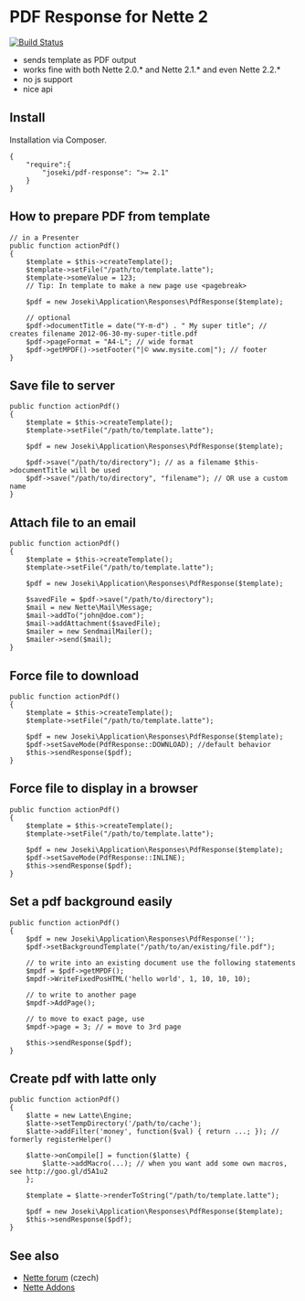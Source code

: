 PDF Response for Nette 2
===

[![Build Status](https://travis-ci.org/Joseki/PdfResponse.svg?branch=master)](https://travis-ci.org/Joseki/PdfResponse)

- sends template as PDF output
- works fine with both Nette 2.0.* and Nette 2.1.* and even Nette 2.2.*
- no js support
- nice api

Install
---
Installation via Composer.

    {
        "require":{
            "joseki/pdf-response": ">= 2.1"
        }
    }


How to prepare PDF from template
---

    // in a Presenter
    public function actionPdf()
    {
        $template = $this->createTemplate();
        $template->setFile("/path/to/template.latte");
        $template->someValue = 123;
        // Tip: In template to make a new page use <pagebreak>

        $pdf = new Joseki\Application\Responses\PdfResponse($template);

        // optional
        $pdf->documentTitle = date("Y-m-d") . " My super title"; // creates filename 2012-06-30-my-super-title.pdf
        $pdf->pageFormat = "A4-L"; // wide format
        $pdf->getMPDF()->setFooter("|© www.mysite.com|"); // footer
    }

Save file to server
---

    public function actionPdf()
    {
        $template = $this->createTemplate();
        $template->setFile("/path/to/template.latte");

        $pdf = new Joseki\Application\Responses\PdfResponse($template);

        $pdf->save("/path/to/directory"); // as a filename $this->documentTitle will be used
        $pdf->save("/path/to/directory", "filename"); // OR use a custom name
    }


Attach file to an email
---

    public function actionPdf()
    {
        $template = $this->createTemplate();
        $template->setFile("/path/to/template.latte");

        $pdf = new Joseki\Application\Responses\PdfResponse($template);

        $savedFile = $pdf->save("/path/to/directory");
        $mail = new Nette\Mail\Message;
        $mail->addTo("john@doe.com");
        $mail->addAttachment($savedFile);
        $mailer = new SendmailMailer();
        $mailer->send($mail);
    }
    

Force file to download
---

    public function actionPdf()
    {
        $template = $this->createTemplate();
        $template->setFile("/path/to/template.latte");

        $pdf = new Joseki\Application\Responses\PdfResponse($template);
        $pdf->setSaveMode(PdfResponse::DOWNLOAD); //default behavior
        $this->sendResponse($pdf);
    }
    

Force file to display in a browser
---

    public function actionPdf()
    {
        $template = $this->createTemplate();
        $template->setFile("/path/to/template.latte");

        $pdf = new Joseki\Application\Responses\PdfResponse($template);
        $pdf->setSaveMode(PdfResponse::INLINE);
        $this->sendResponse($pdf);
    }
    

Set a pdf background easily
---

    public function actionPdf()
    {
        $pdf = new Joseki\Application\Responses\PdfResponse('');
        $pdf->setBackgroundTemplate("/path/to/an/existing/file.pdf");

        // to write into an existing document use the following statements
        $mpdf = $pdf->getMPDF();
        $mpdf->WriteFixedPosHTML('hello world', 1, 10, 10, 10);

        // to write to another page
        $mpdf->AddPage();

        // to move to exact page, use
        $mpdf->page = 3; // = move to 3rd page

        $this->sendResponse($pdf);
    }


Create pdf with latte only
---

    public function actionPdf()
    {
        $latte = new Latte\Engine;
        $latte->setTempDirectory('/path/to/cache');
        $latte->addFilter('money', function($val) { return ...; }); // formerly registerHelper()

        $latte->onCompile[] = function($latte) {
            $latte->addMacro(...); // when you want add some own macros, see http://goo.gl/d5A1u2
        };

        $template = $latte->renderToString("/path/to/template.latte");

        $pdf = new Joseki\Application\Responses\PdfResponse($template);
        $this->sendResponse($pdf);
    }

See also
---

- [Nette forum](http://forum.nette.org/cs/3726-addon-pdfresponse-pdfresponse) (czech)
- [Nette Addons](http://addons.nette.org/joseki/pdf-response)
